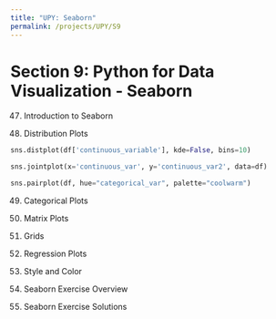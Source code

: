 ```yaml
---
title: "UPY: Seaborn"
permalink: /projects/UPY/S9
---
```


# Section 9: Python for Data Visualization - Seaborn

47. Introduction to Seaborn

48. Distribution Plots

```python
sns.distplot(df['continuous_variable'], kde=False, bins=10)

sns.jointplot(x='continuous_var', y='continuous_var2', data=df)

sns.pairplot(df, hue="categorical_var", palette="coolwarm")
```

49. Categorical Plots

50. Matrix Plots

51. Grids

52. Regression Plots

53. Style and Color

54. Seaborn Exercise Overview

55. Seaborn Exercise Solutions
